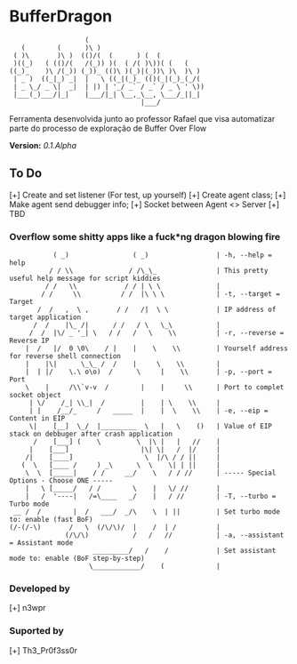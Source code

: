 # BufferDragon
                       (                              
       (        (      )\ )                           
     ( )\       )\ )  (()/(  (      ) (  (            
     )((_)   ( (()/(   /(_)) )(  ( /( )\))( (   (     
    ((_)_    )\ /(_)) (_))_ (()\ )(_)|(_))\ )\  )\ )  
     | _ )  ((_|_) _|  |   \ ((_|(_)_ (()(_|(_)_(_/(  
     | _ \_/ _ \|  _|  | |) | '_/ _` / _` / _ \ ' \)) 
     |___(_)___/|_|    |___/|_| \__,_\__, \___/_||_|  
                                     |___/

Ferramenta desenvolvida junto ao professor Rafael que visa automatizar parte do processo de exploração de Buffer Over Flow <br>

**Version:** *0.1.Alpha*

## To Do
[+] Create and set listener (For test, up yourself)
[+] Create agent class;
[+] Make agent send debugger info;
[+] Socket between Agent <> Server
[+] TBD

### Overflow some shitty apps like a fuck*ng dragon blowing fire
```         __                  __                  |
           ( _)                ( _)                 | -h, --help = help
          / / \\              / /\_\_               | This pretty useful help message for script kiddies
         / /   \\            / / | \ \              |
        / /     \\          / /  |\ \ \             | -t, --target = Target
       /  /   ,  \ ,       / /   /|  \ \            | IP address of target application
      /  /    |\_ /|      / /   / \   \_\           |
     /  /  |\/ _ '_| \   / /   /   \    \\          | -r, --reverse = Reverse IP
    |  /   |/  0 \0\    / |    |    \    \\         | Yourself address for reverse shell connection
    |    |\|      \_\_ /  /    |     \    \\        |
    |  | |/    \.\ o\o)  /      \     |    \\       | -p, --port = Port
    \    |     /\\`v-v  /        |    |     \\      | Port to complet socket object
     | \/    /_| \\_|  /         |    | \    \\     |
     | |    /__/_     /   _____  |    |  \    \\    | -e, --eip = Content in EIP
     \|    [__]  \_/  |_________  \   |   \    ()   | Value of EIP stack on debbuger after crash application
      /    [___] (    \         \  |\ |   |   //    |
     |    [___]                  |\| \|   /  |/     | 
    /|    [____]                  \  |/\ / / ||     | 
   (  \   [____ /     ) _\      \  \    \| | ||     |
    \  \  [_____|    / /     __/    \   / / //      | ----- Special Options - Choose ONE -----
    |   \ [_____/   / /        \    |   \/ //       | 
    |   /  '----|   /=\____   _/    |   / //        | -T, --turbo = Turbo mode
 __ /  /        |  /   ___/  _/\    \  | ||         | Set turbo mode to: enable (fast BoF)
(/-(/-\)       /   \  (/\/\)/  |    /  | /          |
              (/\/\)           /   /   //           | -a, --assistant = Assistant mode
                     _________/   /    /            | Set assistant mode to: enable (BoF step-by-step)
                    \____________/    (             |
```
### Developed by
[+] n3wpr<br>
### Suported by
[+] Th3_Pr0f3ss0r<br>
